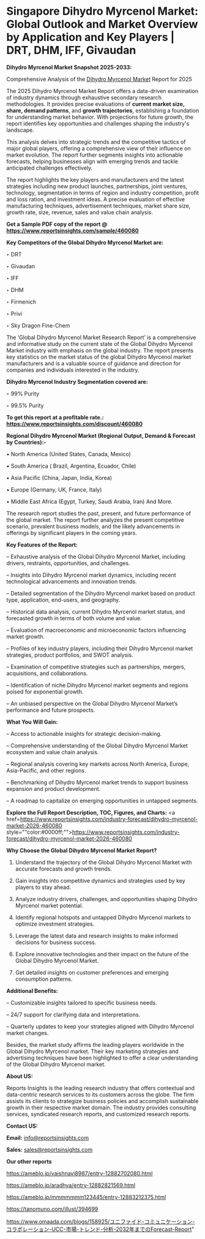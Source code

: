 # Singapore Dihydro Myrcenol Market: Global Outlook and Market Overview by Application and Key Players | DRT, DHM, IFF, Givaudan

<strong>Dihydro Myrcenol Market Snapshot 2025-2033:</strong>

Comprehensive Analysis of the <a href=https://www.reportsinsights.com/sample/460080>Dihydro Myrcenol Market</a> Report for 2025

The 2025 Dihydro Myrcenol Market Report offers a data-driven examination of industry dynamics through exhaustive secondary research methodologies. It provides precise evaluations of <strong>current market size, share, demand patterns</strong>, and <strong>growth trajectories</strong>, establishing a foundation for understanding market behavior. With projections for future growth, the report identifies key opportunities and challenges shaping the industry's landscape.

This analysis delves into strategic trends and the competitive tactics of major global players, offering a comprehensive view of their influence on market evolution. The report further segments insights into actionable forecasts, helping businesses align with emerging trends and tackle anticipated challenges effectively.

The report highlights the key players and manufacturers and the latest strategies including new product launches, partnerships, joint ventures, technology, segmentation in terms of region and industry competition, profit and loss ration, and investment ideas. A precise evaluation of effective manufacturing techniques, advertisement techniques, market share size, growth rate, size, revenue, sales and value chain analysis.

<strong>Get a Sample PDF copy of the report @ <a href=https://www.reportsinsights.com/sample/460080 style=color:#0000ff;>https://www.reportsinsights.com/sample/460080</a></strong>

<strong>Key Competitors of the Global Dihydro Myrcenol Market are:</strong>

‣ DRT

‣ Givaudan

‣ IFF

‣ DHM

‣ Firmenich

‣ Privi

‣ Sky Dragon Fine-Chem

The ‘Global Dihydro Myrcenol Market Research Report’ is a comprehensive and informative study on the current state of the Global Dihydro Myrcenol Market industry with emphasis on the global industry. The report presents key statistics on the market status of the global Dihydro Myrcenol market manufacturers and is a valuable source of guidance and direction for companies and individuals interested in the industry.

<strong>Dihydro Myrcenol Industry Segmentation covered are:</strong>

‣ 99% Purity

‣ 99.5% Purity

<strong>To get this report at a profitable rate.: <a href=https://www.reportsinsights.com/discount/460080 style=color:#0000ff;>https://www.reportsinsights.com/discount/460080</a></strong>

<strong>Regional Dihydro Myrcenol Market (Regional Output, Demand &amp; Forecast by Countries):-</strong>

• North America (United States, Canada, Mexico)

• South America ( Brazil, Argentina, Ecuador, Chile)

• Asia Pacific (China, Japan, India, Korea)

• Europe (Germany, UK, France, Italy)

• Middle East Africa (Egypt, Turkey, Saudi Arabia, Iran) And More.

The research report studies the past, present, and future performance of the global market. The report further analyzes the present competitive scenario, prevalent business models, and the likely advancements in offerings by significant players in the coming years.

<strong>Key Features of the Report:</strong>

– Exhaustive analysis of the Global Dihydro Myrcenol Market, including drivers, restraints, opportunities, and challenges.

– Insights into Dihydro Myrcenol market dynamics, including recent technological advancements and innovation trends.

– Detailed segmentation of the Dihydro Myrcenol market based on product type, application, end-users, and geography.

– Historical data analysis, current Dihydro Myrcenol market status, and forecasted growth in terms of both volume and value.

– Evaluation of macroeconomic and microeconomic factors influencing market growth.

– Profiles of key industry players, including their Dihydro Myrcenol market strategies, product portfolios, and SWOT analysis.

– Examination of competitive strategies such as partnerships, mergers, acquisitions, and collaborations.

– Identification of niche Dihydro Myrcenol market segments and regions poised for exponential growth.

– An unbiased perspective on the Global Dihydro Myrcenol Market’s performance and future prospects.

<strong>What You Will Gain:</strong>

– Access to actionable insights for strategic decision-making.

– Comprehensive understanding of the Global Dihydro Myrcenol Market ecosystem and value chain analysis.

– Regional analysis covering key markets across North America, Europe, Asia-Pacific, and other regions.

– Benchmarking of Dihydro Myrcenol market trends to support business expansion and product development.

– A roadmap to capitalize on emerging opportunities in untapped segments.

<strong>Explore the Full Report Description, TOC, Figures, and Charts:</strong>
<a href=https://www.reportsinsights.com/industry-forecast/dihydro-myrcenol-market-2026-460080 style=""color:#0000ff;"">https://www.reportsinsights.com/industry-forecast/dihydro-myrcenol-market-2026-460080</a>

<strong>Why Choose the Global Dihydro Myrcenol Market Report?</strong>

1. Understand the trajectory of the Global Dihydro Myrcenol Market with accurate forecasts and growth trends.

2. Gain insights into competitive dynamics and strategies used by key players to stay ahead.

3. Analyze industry drivers, challenges, and opportunities shaping Dihydro Myrcenol market potential.

4. Identify regional hotspots and untapped Dihydro Myrcenol markets to optimize investment strategies.

5. Leverage the latest data and research insights to make informed decisions for business success.

6. Explore innovative technologies and their impact on the future of the Global Dihydro Myrcenol Market.

7. Get detailed insights on customer preferences and emerging consumption patterns.

<strong>Additional Benefits:</strong>

– Customizable insights tailored to specific business needs.

– 24/7 support for clarifying data and interpretations.

– Quarterly updates to keep your strategies aligned with Dihydro Myrcenol market changes.

Besides, the market study affirms the leading players worldwide in the Global Dihydro Myrcenol market. Their key marketing strategies and advertising techniques have been highlighted to offer a clear understanding of the Global Dihydro Myrcenol market.

<strong><strong>About US</strong>:</strong>

Reports Insights is the leading research industry that offers contextual and data-centric research services to its customers across the globe. The firm assists its clients to strategize business policies and accomplish sustainable growth in their respective market domain. The industry provides consulting services, syndicated research reports, and customized research reports.

<strong>Contact US:</strong>

<p class=><b>Email:</b> <a href=mailto:info@reportsinsights.com>info@reportsinsights.com</a></p>
<p class=><b>Sales:</b> <a href=mailto:sales@reportsinsights.com>sales@reportsinsights.com</a></p>

<strong>Our other reports</strong>

<a href=https://ameblo.jp/vaishnavi8987/entry-12882702080.html>https://ameblo.jp/vaishnavi8987/entry-12882702080.html</a>

<a href=https://ameblo.jp/aradhya/entry-12882821569.html>https://ameblo.jp/aradhya/entry-12882821569.html</a>

<a href=https://ameblo.jp/mmmmmmm123445/entry-12883212375.html>https://ameblo.jp/mmmmmmm123445/entry-12883212375.html</a>

<a href=https://tanomuno.com/illust/394699>https://tanomuno.com/illust/394699</a>

<a href=https://www.omaada.com/blogs/158925/ユニファイド-コミュニケーション-コラボレーション-UCC-市場-トレンド-分析-2032年までのForecast-Report>https://www.omaada.com/blogs/158925/ユニファイド-コミュニケーション-コラボレーション-UCC-市場-トレンド-分析-2032年までのForecast-Report</a>"
